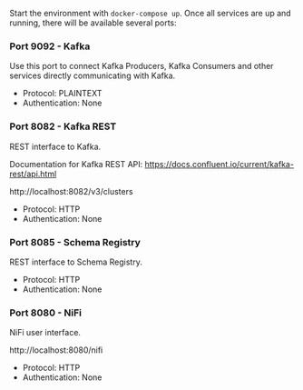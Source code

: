 
Start the environment with `docker-compose up`. Once all services are up and running, there will be available several ports:

### Port 9092 - Kafka

Use this port to connect Kafka Producers, Kafka Consumers and other services directly communicating with Kafka.

+ Protocol: PLAINTEXT
+ Authentication: None

### Port 8082 - Kafka REST

REST interface to Kafka. 

Documentation for Kafka REST API: https://docs.confluent.io/current/kafka-rest/api.html

http://localhost:8082/v3/clusters

+ Protocol: HTTP
+ Authentication: None


### Port 8085 - Schema Registry

REST interface to Schema Registry.

+ Protocol: HTTP
+ Authentication: None

### Port 8080 - NiFi

NiFi user interface.

http://localhost:8080/nifi 

+ Protocol: HTTP
+ Authentication: None
